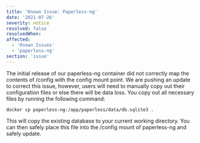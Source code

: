 ```yaml
---
title: 'Known Issue: Paperless-ng'
date: '2021-07-26'
severity: notice
resolved: false
resolvedWhen:
affected:
  - 'Known Issues'
  - 'paperless-ng'
section: 'issue'
---
```

The initial release of our paperless-ng container did not correctly map the contents of /config with the config mount point. We are pushing an update to correct this issue, however, users will need to manually copy out their configuration files or else there will be data loss. You copy out all necessary files by running the following command:

```
docker cp paperless-ng:/app/paperless/data/db.sqlite3 .
```

This will copy the existing database to your current working directory. You can then safely place this file into the /config mount of paperless-ng and safely update.
